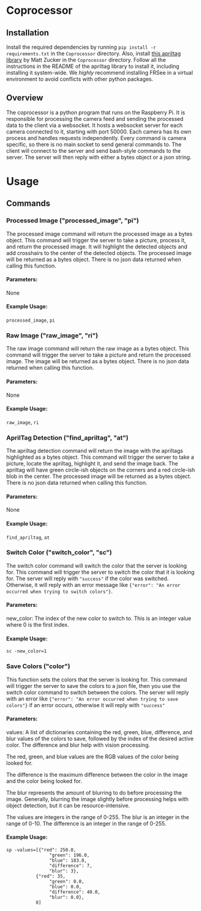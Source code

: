 # Coprocessor
## Installation
Install the required dependencies by running `pip install -r requirements.txt` in the `Coprocessor` directory. Also, 
install [this apriltag library](https://github.com/swatbotics/apriltag) by Matt Zucker in the `Coprocessor` directory. Follow all 
the instructions in the README of the apriltag library to install it, including installing it system-wide. We 
*highly* recommend installing FRSee in a virtual environment to avoid conflicts with other python packages.


## Overview
The coprocessor is a python program that runs on the Raspberry Pi. It is responsible for processing the camera feed and
sending the processed data to the client via a websocket. It hosts a websocket server for each camera connected to it,
starting with port 50000. Each camera has its own process and handles requests independently. Every command is camera 
specific, so there is no main socket to send general commands to. The client will connect to the server and send bash-style
commands to the server. The server will then reply with either a bytes object or a json string.

# Usage
## Commands
### Processed Image ("processed_image", "pi")
The processed image command will return the processed image as a bytes object. This command will trigger the server to
take a picture, process it, and return the processed image. It will highlight the detected objects and add crosshairs
to the center of the detected objects. The processed image will be returned as a bytes object. There is no json data
returned when calling this function.
#### Parameters:
None
#### Example Usage:
```processed_image```, ```pi```

### Raw Image ("raw_image", "ri")
The raw image command will return the raw image as a bytes object. This command will trigger the server to
take a picture and return the processed image. The image will be returned as a bytes object. There is no json data
returned when calling this function.
#### Parameters:
None
#### Example Usage:
```raw_image```, ```ri```

### AprilTag Detection ("find_apriltag", "at")
The apriltag detection command will return the image with the apriltags highlighted as a bytes object. This command will trigger the server to
take a picture, locate the apriltag, highlight it, and send the image back. The apriltag will have green circle-ish objects on the corners and a red circle-ish blob in the center.
The processed image will be returned as a bytes object. There is no json data returned when calling this function.
#### Parameters:
None
#### Example Usage:
```find_apriltag```, ```at```

### Switch Color ("switch_color", "sc")
The switch color command will switch the color that the server is looking for. This command will trigger the server to 
switch the color that it is looking for. The server will reply with `"success"` if the color was switched. Otherwise,
it will reply with an error message like `{"error": "An error occurred when trying to switch colors"}`.
#### Parameters:
new_color: The index of the new color to switch to. This is an integer value where 0 is the first index.
#### Example Usage:
```sc -new_color=1```

### Save Colors ("color")
This function sets the colors that the server is looking for. This command will trigger the server to save the colors
to a json file, then you use the switch color command to switch between the colors. The server will reply with an error like `{"error": "An error occurred when trying to save colors"}`
if an error occurs, otherwise it will reply with `"success"`

#### Parameters:
values: A list of dictionaries containing the red, green, blue, difference, and blur values of the colors to save, followed by the index of the desired active color. 
The difference and blur help with vision processing. 

The red, green, and blue values are the RGB values of the color being looked for. 

The difference is the maximum difference between the color in the image and the color being looked for. 

The blur represents the amount of blurring to do before processing the image. Generally, blurring the image slightly 
before processing helps with object detection, but it can be resource-intensive.


The values are integers in the range of 0-255. The blur is an integer in the range of 0-10. 
The difference is an integer in the range of 0-255.

#### Example Usage:
```
sp -values=[{"red": 250.0, 
                "green": 196.0, 
                "blue": 183.0, 
                "difference": 7, 
                "blur": 3}, 
           {"red": 35, 
                "green": 0.0, 
                "blue": 0.0, 
                "difference": 40.0, 
                "blur": 0.0}, 
           0]
```